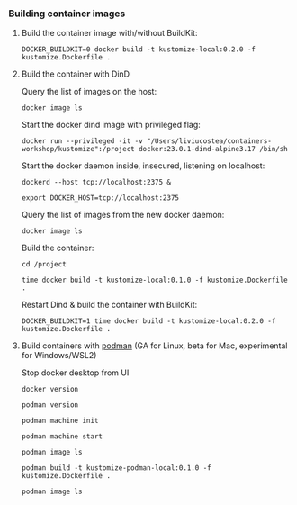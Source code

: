 ### Building container images

1. Build the container image with/without BuildKit:

    `DOCKER_BUILDKIT=0 docker build -t kustomize-local:0.2.0 -f kustomize.Dockerfile .`

2. Build the container with DinD

      Query the list of images on the host:

      `docker image ls`
   
      Start the docker dind image with privileged flag:

      `docker run --privileged -it -v "/Users/liviucostea/containers-workshop/kustomize":/project docker:23.0.1-dind-alpine3.17 /bin/sh`

      Start the docker daemon inside, insecured, listening on localhost:

      `dockerd --host tcp://localhost:2375 &`

      `export DOCKER_HOST=tcp://localhost:2375`

      Query the list of images from the new docker daemon:

      `docker image ls`

      Build the container:

      `cd /project`

      `time docker build -t kustomize-local:0.1.0 -f kustomize.Dockerfile .`

      Restart Dind & build the container with BuildKit:

      `DOCKER_BUILDKIT=1 time docker build -t kustomize-local:0.2.0 -f kustomize.Dockerfile .`

3. Build containers with [podman](https://podman.io/getting-started/installation) (GA for Linux, beta for Mac, experimental for Windows/WSL2)

      Stop docker desktop from UI

      <!-- `systemctl stop docker`

      `systemctl stop docker.socket` -->

      `docker version`

      `podman version`

      `podman machine init`

      `podman machine start`

      `podman image ls`

      `podman build -t kustomize-podman-local:0.1.0 -f kustomize.Dockerfile .`

      `podman image ls`
      